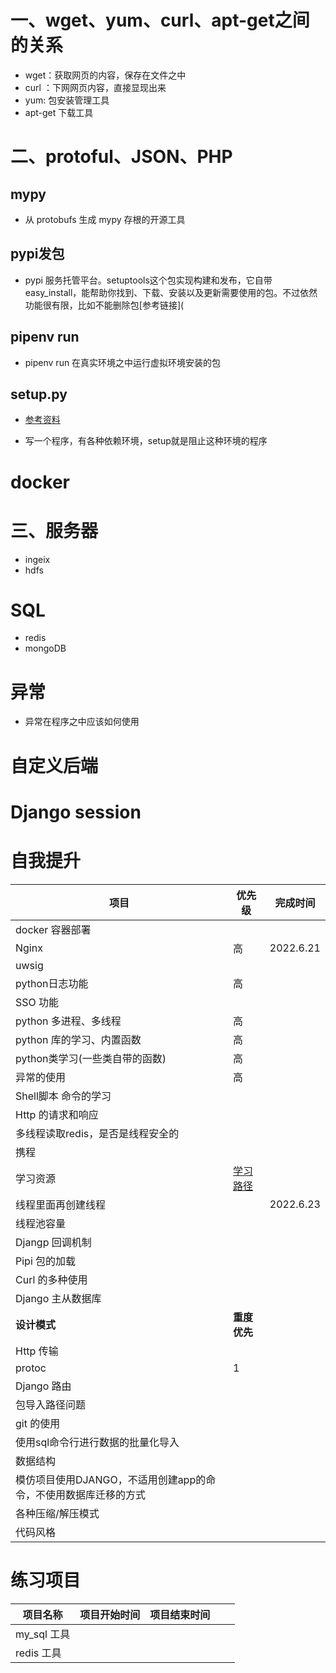 # 一、wget、yum、curl、apt-get之间的关系

- wget：获取网页的内容，保存在文件之中
- curl ：下网网页内容，直接显现出来
- yum:  包安装管理工具
- apt-get 下载工具



# 二、protoful、JSON、PHP

## mypy

- 从 protobufs 生成 mypy 存根的开源工具

## pypi发包

- pypi 服务托管平台。setuptools这个包实现构建和发布，它自带easy_install，能帮助你找到、下载、安装以及更新需要使用的包。不过依然功能很有限，比如不能删除包[参考链接](

## pipenv run

- pipenv run 在真实环境之中运行虚拟环境安装的包

## setup.py

- [参考资料](https://blog.csdn.net/weixin_44207181/article/details/89491139?spm=1001.2101.3001.6661.1&utm_medium=distribute.pc_relevant_t0.none-task-blog-2%7Edefault%7ECTRLIST%7ETopBlog-1.topblog&depth_1-utm_source=distribute.pc_relevant_t0.none-task-blog-2%7Edefault%7ECTRLIST%7ETopBlog-1.topblog&utm_relevant_index=1)

-  写一个程序，有各种依赖环境，setup就是阻止这种环境的程序



# docker

# 三、服务器

- ingeix
- hdfs

# SQL

- redis
- mongoDB



# 异常

- 异常在程序之中应该如何使用



# 自定义后端

# Django session









# 自我提升

| 项目                                                         | 优先级                                                       | 完成时间  |
| ------------------------------------------------------------ | ------------------------------------------------------------ | --------- |
| docker 容器部署                                              |                                                              |           |
| Nginx                                                        | 高                                                           | 2022.6.21 |
| uwsig                                                        |                                                              |           |
| python日志功能                                               | 高                                                           |           |
| SSO 功能                                                     |                                                              |           |
| python 多进程、多线程                                        | 高                                                           |           |
| python 库的学习、内置函数                                    | 高                                                           |           |
| python类学习(一些类自带的函数)                               | 高                                                           |           |
| 异常的使用                                                   | 高                                                           |           |
| Shell脚本 命令的学习                                         |                                                              |           |
| Http 的请求和响应                                            |                                                              |           |
| 多线程读取redis，是否是线程安全的                            |                                                              |           |
| 携程                                                         |                                                              |           |
| 学习资源                                                     | [学习路径](https://blog.csdn.net/cumei1658/article/details/107360798/?ops_request_misc=&request_id=&biz_id=102&utm_term=python%20%E7%BA%BF%E7%A8%8B%E6%B1%A0%E9%87%8C%E9%9D%A2%E7%9A%84%E7%BA%BF%E7%A8%8B%E5%86%8D%E5%88%9B%E5%BB%BA%E7%BA%BF%E7%A8%8B&utm_medium=distribute.pc_search_result.none-task-blog-2~all~sobaiduweb~default-0-107360798.142^v20^pc_rank_34,157^v15^new_3&spm=1018.2226.3001.4187) |           |
| 线程里面再创建线程                                           |                                                              | 2022.6.23 |
| 线程池容量                                                   |                                                              |           |
| Djangp 回调机制                                              |                                                              |           |
| Pipi 包的加载                                                |                                                              |           |
| Curl 的多种使用                                              |                                                              |           |
| Django 主从数据库                                            |                                                              |           |
| **设计模式**                                                 | **重度优先**                                                 |           |
| Http 传输                                                    |                                                              |           |
| protoc                                                       | 1                                                            |           |
| Django 路由                                                  |                                                              |           |
| 包导入路径问题                                               |                                                              |           |
| git 的使用                                                   |                                                              |           |
| 使用sql命令行进行数据的批量化导入                            |                                                              |           |
| 数据结构                                                     |                                                              |           |
| 模仿项目使用DJANGO，不适用创建app的命令，不使用数据库迁移的方式 |                                                              |           |
| 各种压缩/解压模式                                            |                                                              |           |
| 代码风格                                                     |                                                              |           |

# 练习项目

| 项目名称    | 项目开始时间 | 项目结束时间 |      |      |
| ----------- | ------------ | ------------ | ---- | ---- |
| my_sql 工具 |              |              |      |      |
| redis 工具  |              |              |      |      |

